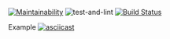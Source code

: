 [![Maintainability](https://api.codeclimate.com/v1/badges/3f714466587572c9eb17/maintainability)](https://codeclimate.com/github/morphydidius/frontend-project-lvl2/maintainability) ![test-and-lint](https://github.com/morphydidius/frontend-project-lvl2/workflows/test-and-lint/badge.svg?branch=master) [![Build Status](https://travis-ci.org/morphydidius/frontend-project-lvl2.svg?branch=master)](https://travis-ci.org/morphydidius/frontend-project-lvl2)

Example
[![asciicast](https://asciinema.org/a/Dtqrvg58tah9piJDtFIa6Qmse.svg)](https://asciinema.org/a/Dtqrvg58tah9piJDtFIa6Qmse)

